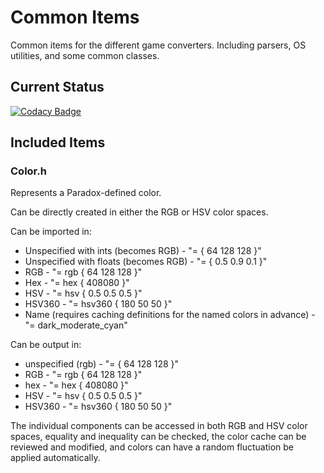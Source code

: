 # Common Items
Common items for the different game converters. Including parsers, OS utilities, and some common classes.

## Current Status
[![Codacy Badge](https://app.codacy.com/project/badge/Grade/54be2f027eb040448b8bf89410c7ff3d)](https://www.codacy.com/gh/ParadoxGameConverters/commonItems/dashboard?utm_source=github.com&amp;utm_medium=referral&amp;utm_content=ParadoxGameConverters/commonItems&amp;utm_campaign=Badge_Grade)

## Included Items

### Color.h
Represents a Paradox-defined color.

Can be directly created in either the RGB or HSV color spaces.

Can be imported in:
  * Unspecified with ints (becomes RGB) - "= { 64 128 128 }"
  * Unspecified with floats (becomes RGB) - "= { 0.5 0.9 0.1 }"
  * RGB - "= rgb { 64 128 128 }"
  * Hex - "= hex { 408080 }"
  * HSV - "= hsv { 0.5 0.5 0.5 }"
  * HSV360 - "= hsv360 { 180 50 50 }"
  * Name (requires caching definitions for the named colors in advance) - "= dark_moderate_cyan"

Can be output in:
  * unspecified (rgb) - "= { 64 128 128 }"
  * RGB - "= rgb { 64 128 128 }"
  * hex - "= hex { 408080 }"
  * HSV - "= hsv { 0.5 0.5 0.5 }"
  * HSV360 - "= hsv360 { 180 50 50 }"

The individual components can be accessed in both RGB and HSV color spaces, equality and inequality can be checked, the color cache can be reviewed and modified, and colors can have a random fluctuation be applied automatically.
